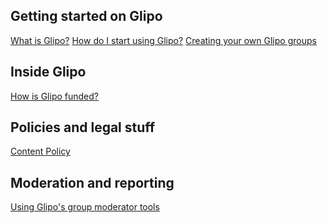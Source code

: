 ## Getting started on Glipo
[What is Glipo?](?article=whatisglipo.md)
[How do I start using Glipo?](?article=howdoistart.md)
[Creating your own Glipo groups](?article=creatinggroups.md)

<!-- split -->

## Inside Glipo
[How is Glipo funded?](?article=funding.md)

<!-- split -->

## Policies and legal stuff
[Content Policy](?article=contentpolicy.md)

<!-- section -->

## Moderation and reporting
[Using Glipo's group moderator tools](?article=modtools.md)